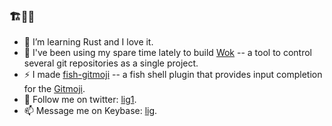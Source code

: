 ### 🏗️🚢🏃

- 🌱 I’m learning Rust and I love it.
- 🔭 I've been using my spare time lately to build [Wok](https://github.com/lig/wok) -- a tool to control several git repositories as a single project.
- ⚡ I made [fish-gitmoji](https://github.com/lig/fish-gitmoji) -- a fish shell plugin that provides input completion for the [Gitmoji](https://gitmoji.carloscuesta.me/).
- 💬 Follow me on twitter: [lig1](https://twitter.com/lig1).
- 📫 Message me on Keybase: [lig](https://keybase.io/lig).

<!--
**lig/lig** is a ✨ _special_ ✨ repository because its `README.md` (this file) appears on your GitHub profile.

Here are some ideas to get you started:

- 🔭 I’m currently working on ...
- 🌱 I’m currently learning ...
- 👯 I’m looking to collaborate on ...
- 🤔 I’m looking for help with ...
- 💬 Ask me about ...
- 📫 How to reach me: ...
- 😄 Pronouns: ...
- ⚡ Fun fact: ...
-->
